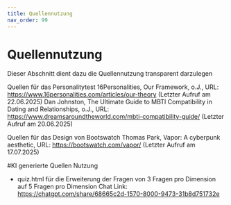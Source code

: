 ```yaml
---
title: Quellennutzung
nav_order: 99
---
```


# Quellennutzung

Dieser Abschnitt dient dazu die Quellennutzung transparent darzulegen 

Quellen für das Personalitytest
16Personalities, Our Framework, o.J., URL: https://www.16personalities.com/articles/our-theory  (Letzter Aufruf am 22.06.2025)
Dan Johnston, The Ultimate Guide to MBTI Compatibility in Dating and Relationships, o.J., URL: https://www.dreamsaroundtheworld.com/mbti-compatibility-guide/  (Letzter Aufruf am 20.06.2025)

Quellen für das Design von Bootswatch
Thomas Park, Vapor: A cyberpunk aesthetic, URL: https://bootswatch.com/vapor/ (Letzter Aufruf am 17.07.2025) 

#KI generierte Quellen Nutzung
- quiz.html für die Erweiterung der Fragen von 3 Fragen pro Dimension auf 5 Fragen pro Dimension
Chat Link: https://chatgpt.com/share/68665c2d-1570-8000-9473-31b8d751732e
